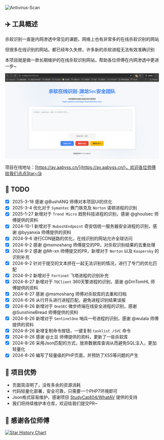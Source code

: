 ![Antivirus-Scan](https://socialify.git.ci/Aabyss-Team/Antivirus-Scan/image?description=1&descriptionEditable=What%20AV%3F%20%E4%B8%80%E6%AC%BE%E8%BD%BB%E9%87%8F%E7%BA%A7%E7%9A%84%E6%9D%80%E8%BD%AF%E5%9C%A8%E7%BA%BF%E8%AF%86%E5%88%AB%E7%9A%84%E9%A1%B9%E7%9B%AE%EF%BC%8C%E6%8C%81%E7%BB%AD%E6%9B%B4%E6%96%B0ing&font=Bitter&forks=1&issues=1&language=1&logo=https%3A%2F%2Favatars.githubusercontent.com%2Fu%2F54609343%3Fs%3D200%26v%3D4&name=1&owner=1&pattern=Overlapping%20Hexagons&pulls=1&stargazers=1&theme=Dark)

## ✈️ 工具概述

杀软识别一直是内网渗透中常见的课题，网络上也有非常多的在线杀软识别的网站

但很多在线识别的网站，都已经年久失修，许多新的杀软进程无法有效准确识别

本项目就是做一款长期维护的在线杀软识别网站，帮助各位师傅在内网渗透中更进一步~

![Antivirus-Scan-1](./img/Antivirus-Scan-2.png)

项目在线地址：[https://av.aabyss.cn/](https://av.aabyss.cn/)，欢迎各位师傅给我们点点Star~😘

## 📝 TODO

* [x] 2025-3-18 感谢 @BushANQ 师傅对本项目UI的优化
* [x] 2025-3-4 优化对于 `Symantec` 赛门铁克及 `Norton` 诺顿进程的识别
* [x] 2025-1-27 新增对于 `Trend Micro` 趋势科技进程的识别，感谢 @ghoulsec 师傅提供的资料
* [x] 2024-10-1 新增对于 `NuboshEndpoint` 奇安信统一服务器安全进程的识别，感谢 @byyanxia 师傅提供的资料
* [x] 2024-9-6 进行CDN链路的优化，在线识别的网站允许全球访问
* [x] 2024-9-2 感谢 @msmoshang 师傅提交的PR，对杀软识别结果的去重处理
* [x] 2024-9-2 感谢 @Mr-xn 师傅提交的PR，新增对于 `Norton` 以及 `Kaspersky` 的识别补充
* [x] 2024-9-2 针对于提交的文本挤在一起无法识别的情况，进行了专门的优化匹配
* [x] 2024-9-2 新增对于 `Fortinet` 飞塔进程的识别补充
* [x] 2024-8-27 新增对于 `TQClient` 360天擎进程的识别，感谢 @DmTomHL 师傅提供的资料
* [x] 2024-8-27 感谢 @msmoshang 师傅对杀软库的去重和归档
* [x] 2024-8-26 从行开头进行进程匹配，避免进程识别结果误报
* [x] 2024-8-26 新增对于 `OneSEC` 微步终端在线安全进程的识别，感谢 @SunshineBread 师傅提供的资料
* [x] 2024-8-26 新增对于 `SentinelOne` 哨兵一号进程的识别，感谢 @wulala 师傅提供的资料
* [x] 2024-8-26 新增复制命令按钮，一键复制 `tasklist /SVC` 命令
* [x] 2024-8-26 感谢 @土豆 师傅提供的资料，更新了一些杀软库
* [x] 2024-8-26 采用Json匹配的方式，放弃数据库查询从而避免SQL注入，更加轻量化
* [x] 2024-8-26 编写了轻量级的PHP页面，并预防了XSS等问题的产生

## 🚨 项目优势

- 页面简洁明了，没有多余的资源消耗
- 代码轻量化部署，安全可靠，只需要一个PHP7环境即可
- Json格式容易维护，感谢项目 [StudyCat404/WhatAV](https://github.com/StudyCat404/WhatAV) 提供的支持
- 我们将持续维护本仓库，欢迎给我们提交PR~

## 🙏 感谢各位师傅

[![Star History Chart](https://api.star-history.com/svg?repos=Aabyss-Team/Antivirus-Scan&type=Date)](https://star-history.com/#Aabyss-Team/Antivirus-Scan&Date)
